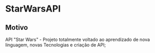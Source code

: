 # StarWarsAPI

## Motivo

API "Star Wars" - Projeto totalmente voltado ao aprendizado de nova linguagem, novas Tecnologias e criação de API; 
